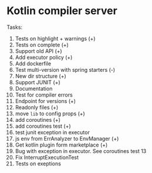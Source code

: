 # Kotlin compiler server

Tasks:

1) Tests on highlight + warnings (+)
2) Tests on complete (+)
3) Support old API (+)
4) Add executor policy (+)
5) Add dockerfile
6) Test multi-version with spring starters (-)
7) New dir structure (+)
8) Support JUNIT (+)
9) Documentation
10) Test for compiler errors
12) Endpoint for versions (+)
13) Readonly files (+)
14) move `lib` to  config props (+)
15) add coroutines (+)
16) add coroutines test (+)
17) test junit exception in executor
18) js env from ErrAnalyzer to EnvManager (+)
19) Get kotlin plugin form marketplace (+)
20) Bug with exception in executor. See coroutines test 13
21) Fix InterruptExecutionTest
22) Tests on exeptions